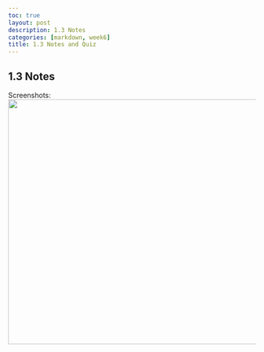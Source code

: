 ```yaml
---
toc: true
layout: post
description: 1.3 Notes
categories: [markdown, week6]
title: 1.3 Notes and Quiz
---
```

## 1.3 Notes
Screenshots:
<img src="{{site.baseurl}}/images/1.3.png" width="1000" height="500"> 